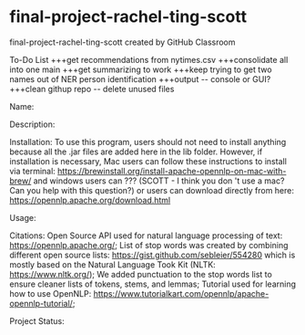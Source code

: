 # final-project-rachel-ting-scott
final-project-rachel-ting-scott created by GitHub Classroom

To-Do List
+++get recommendations from nytimes.csv
+++consolidate all into one main
+++get summarizing to work
+++keep trying to get two names out of NER person identification
+++output -- console or GUI?
+++clean githup repo -- delete unused files

Name:


Description:


Installation:
To use this program, users should not need to install anything because all the .jar files are added here in the lib folder.
However, if installation is necessary, Mac users can follow these instructions to install via terminal: https://brewinstall.org/install-apache-opennlp-on-mac-with-brew/
and windows users can ??? (SCOTT - I think you don 't use a mac? Can you help with this question?)
or users can download directly from here: https://opennlp.apache.org/download.html

Usage:


Citations:
Open Source API used for natural language processing of text: https://opennlp.apache.org/;
List of stop words was created by combining different open source lists: https://gist.github.com/sebleier/554280 which is mostly based on the Natural Language Took Kit (NLTK: https://www.nltk.org/);
We added punctuation to the stop words list to ensure cleaner lists of tokens, stems, and lemmas;
Tutorial used for learning how to use OpenNLP: https://www.tutorialkart.com/opennlp/apache-opennlp-tutorial/;

Project Status:
